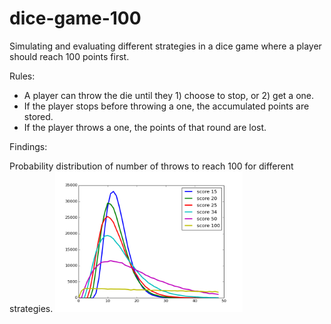 # dice-game-100
Simulating and evaluating different strategies in a dice game where a player should reach 100 points first.


Rules:
 * A player can throw the die until they 1) choose to stop, or 2) get a one.
 * If the player stops before throwing a one, the accumulated points are stored.
 * If the player throws a one, the points of that round are lost.

Findings:

Probability distribution of number of throws to reach 100 for different strategies.
<img src="figures/throws_to_reach_100.png" width="300"/>
